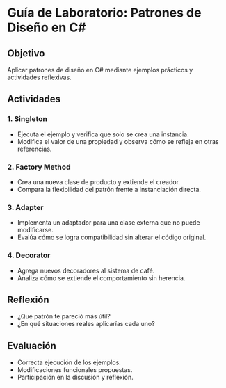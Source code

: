 # Guía de Laboratorio: Patrones de Diseño en C#

## Objetivo
Aplicar patrones de diseño en C# mediante ejemplos prácticos y actividades reflexivas.

## Actividades

### 1. Singleton
- Ejecuta el ejemplo y verifica que solo se crea una instancia.
- Modifica el valor de una propiedad y observa cómo se refleja en otras referencias.

### 2. Factory Method
- Crea una nueva clase de producto y extiende el creador.
- Compara la flexibilidad del patrón frente a instanciación directa.

### 3. Adapter
- Implementa un adaptador para una clase externa que no puede modificarse.
- Evalúa cómo se logra compatibilidad sin alterar el código original.

### 4. Decorator
- Agrega nuevos decoradores al sistema de café.
- Analiza cómo se extiende el comportamiento sin herencia.

## Reflexión
- ¿Qué patrón te pareció más útil?
- ¿En qué situaciones reales aplicarías cada uno?

## Evaluación
- Correcta ejecución de los ejemplos.
- Modificaciones funcionales propuestas.
- Participación en la discusión y reflexión.


